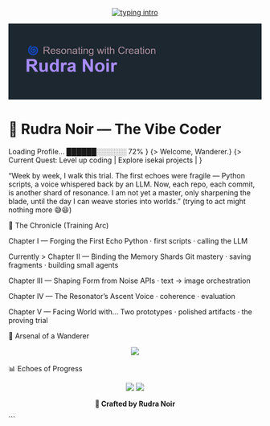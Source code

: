 <!-- Typing Banner (animated SVG) -->
<p align="center">
  <a href="https://github.com/rudranoir0-dot">
    <img src="https://readme-typing-svg.demolab.com?font=JetBrains+Mono&size=22&pause=1200&center=true&vCenter=true&width=700&lines=%3E+Resonating...;%3E+Weaving+echoes+into+code...;%3E+Vibe+Coder+in+training...;%3E+Becoming+the+Resonator+Sekai+awaits." alt="typing intro" />
  </a>
</p>

![Header](https://github.com/rudranoir0-dot/rudranoir0-dot/blob/main/header.png)

# 🌌 Rudra Noir — The Vibe Coder


Loading Profile... ██████░░░░░░ 72% }
{> Welcome, Wanderer.}
{> Current Quest: Level up coding | Explore isekai projects | } 

“Week by week, I walk this trial.
The first echoes were fragile — Python scripts, a voice whispered back by an LLM.
Now, each repo, each commit, is another shard of resonance.
I am not yet a master, only sharpening the blade,
until the day I can weave stories into worlds.” (trying to act might nothing more 😅😆) 

📖 The Chronicle (Training Arc)

Chapter I — Forging the First Echo
Python · first scripts · calling the LLM

Currently > Chapter II — Binding the Memory Shards
Git mastery · saving fragments · building small agents

Chapter III — Shaping Form from Noise
APIs · text → image orchestration

Chapter IV — The Resonator’s Ascent
Voice · coherence · evaluation

Chapter V — Facing World with...
Two prototypes · polished artifacts · the proving trial

🔧 Arsenal of a Wanderer
<p align="center"> <img src="https://skillicons.dev/icons?i=python,git,github,vscode,linux&theme=dark" /> </p>

📊 Echoes of Progress
<p align="center"> <img src="https://github-readme-stats.vercel.app/api?username=rudranoir0-dot&show_icons=true&theme=tokyonight" height="150"/> <img src="https://github-readme-streak-stats.herokuapp.com?user=rudranoir0-dot&theme=tokyonight&hide_border=false" height="150"/> </p>

<p align="center"><b>🖤 Crafted by Rudra Noir</b></p> ```

